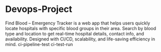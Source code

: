# Devops-Project
Find Blood – Emergency Tracker is a web app that helps users quickly locate hospitals with specific blood groups in their area. Search by blood type and location to get real-time hospital details, contact info, and availability. Designed with CI/CD, scalability, and life-saving efficiency in mind.
ci-pipeline-test 
ci-test-run


